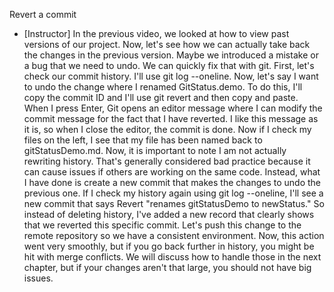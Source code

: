 Revert a commit
- [Instructor] In the previous video, we looked at how to view past versions of our project. Now, let's see how we can actually take back the changes in the previous version. Maybe we introduced a mistake or a bug that we need to undo. We can quickly fix that with git. First, let's check our commit history. I'll use git log --oneline. Now, let's say I want to undo the change where I renamed GitStatus.demo. To do this, I'll copy the commit ID and I'll use git revert and then copy and paste. When I press Enter, Git opens an editor message where I can modify the commit message for the fact that I have reverted. I like this message as it is, so when I close the editor, the commit is done. Now if I check my files on the left, I see that my file has been named back to gitStatusDemo.md. Now, it is important to note I am not actually rewriting history. That's generally considered bad practice because it can cause issues if others are working on the same code. Instead, what I have done is create a new commit that makes the changes to undo the previous one. If I check my history again using git log --oneline, I'll see a new commit that says Revert "renames gitStatusDemo to newStatus." So instead of deleting history, I've added a new record that clearly shows that we reverted this specific commit. Let's push this change to the remote repository so we have a consistent environment. Now, this action went very smoothly, but if you go back further in history, you might be hit with merge conflicts. We will discuss how to handle those in the next chapter, but if your changes aren't that large, you should not have big issues.